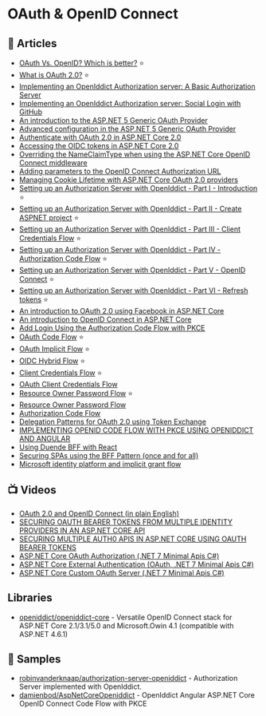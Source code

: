 # OAuth & OpenID Connect

## 📕 Articles
- [OAuth Vs. OpenID? Which is better?](https://www.securew2.com/blog/oauth-vs-openid-which-is-better) ⭐
- [What is OAuth 2.0?](https://curity.io/resources/learn/oauth-overview/) ⭐
- [Implementing an OpenIddict Authorization server: A Basic Authorization Server](https://www.jerriepelser.com/blog/implementing-openiddict-authorization-server-part-1/)
- [Implementing an OpenIddict Authorization server: Social Login with GitHub](https://www.jerriepelser.com/blog/implementing-openiddict-authorization-server-part-2/)
- [An introduction to the ASP.NET 5 Generic OAuth Provider](https://www.jerriepelser.com/blog/introduction-to-aspnet5-generic-oauth-provider/)
- [Advanced configuration in the ASP.NET 5 Generic OAuth Provider](https://www.jerriepelser.com/blog/advanced-configuration-in-the-aspnet5-generic-oauth-provider/)
- [Authenticate with OAuth 2.0 in ASP.NET Core 2.0](https://www.jerriepelser.com/blog/authenticate-oauth-aspnet-core-2/)
- [Accessing the OIDC tokens in ASP.NET Core 2.0](https://www.jerriepelser.com/blog/accessing-tokens-aspnet-core-2/)
- [Overriding the NameClaimType when using the ASP.NET Core OpenID Connect middleware](https://www.jerriepelser.com/blog/overriding-name-claimtype-aspnetcore-oidc/)
- [Adding parameters to the OpenID Connect Authorization URL](https://www.jerriepelser.com/blog/adding-parameters-to-openid-connect-authorization-url/)
- [Managing Cookie Lifetime with ASP.NET Core OAuth 2.0 providers](https://www.jerriepelser.com/blog/managing-session-lifetime-aspnet-core-oauth-providers/)
- [Setting up an Authorization Server with OpenIddict - Part I - Introduction](https://dev.to/robinvanderknaap/setting-up-an-authorization-server-with-openiddict-part-i-introduction-4jid) ⭐
- [Setting up an Authorization Server with OpenIddict - Part II - Create ASPNET project](https://dev.to/robinvanderknaap/setting-up-an-authorization-server-with-openiddict-part-ii-create-aspnet-project-4949) ⭐
- [Setting up an Authorization Server with OpenIddict - Part III - Client Credentials Flow](https://dev.to/robinvanderknaap/setting-up-an-authorization-server-with-openiddict-part-iii-client-credentials-flow-55lp) ⭐
- [Setting up an Authorization Server with OpenIddict - Part IV - Authorization Code Flow](https://dev.to/robinvanderknaap/setting-up-an-authorization-server-with-openiddict-part-iv-authorization-code-flow-3eh8) ⭐
- [Setting up an Authorization Server with OpenIddict - Part V - OpenID Connect](https://dev.to/robinvanderknaap/setting-up-an-authorization-server-with-openiddict-part-v-openid-connect-a8j) ⭐
- [Setting up an Authorization Server with OpenIddict - Part VI - Refresh tokens](https://dev.to/robinvanderknaap/setting-up-an-authorization-server-with-openiddict-part-vi-refresh-tokens-5669) ⭐
- [An introduction to OAuth 2.0 using Facebook in ASP.NET Core](https://andrewlock.net/an-introduction-to-oauth-2-using-facebook-in-asp-net-core/)
- [An introduction to OpenID Connect in ASP.NET Core](https://andrewlock.net/an-introduction-to-openid-connect-in-asp-net-core/)
- [Add Login Using the Authorization Code Flow with PKCE](https://auth0.com/docs/flows/add-login-using-the-authorization-code-flow-with-pkce)
- [OAuth Code Flow](https://curity.io/resources/learn/oauth-code-flow/) ⭐
- [OAuth Implicit Flow](https://curity.io/resources/learn/oauth-implicit-flow/) ⭐
- [OIDC Hybrid Flow](https://curity.io/resources/learn/oauth-hybrid-flow/) ⭐
- [Client Credentials Flow](https://curity.io/resources/learn/client-credentials/) ⭐
- [OAuth Client Credentials Flow](https://curity.io/resources/learn/oauth-client-credentials-flow/)
- [Resource Owner Password Flow](https://curity.io/resources/learn/ropc/) ⭐
- [Resource Owner Password Flow](https://curity.io/resources/learn/ropc/)
- [Authorization Code Flow](https://auth0.com/docs/flows/authorization-code-flow) 
- [Delegation Patterns for OAuth 2.0 using Token Exchange](https://www.scottbrady91.com/oauth/delegation-patterns-for-oauth-20)
- [IMPLEMENTING OPENID CODE FLOW WITH PKCE USING OPENIDDICT AND ANGULAR](https://damienbod.com/2017/04/11/implementing-openid-implicit-flow-using-openiddict-and-angular/)
- [Using Duende BFF with React](https://wrapt.dev/blog/using-duende-bff-with-react)
- [Securing SPAs using the BFF Pattern (once and for all)](https://blog.duendesoftware.com/posts/20210326_bff/)
- [Microsoft identity platform and implicit grant flow](https://learn.microsoft.com/en-us/azure/active-directory/develop/v2-oauth2-implicit-grant-flow)

## 📺 Videos
- [OAuth 2.0 and OpenID Connect (in plain English)](https://www.youtube.com/watch?v=996OiexHze0)
- [SECURING OAUTH BEARER TOKENS FROM MULTIPLE IDENTITY PROVIDERS IN AN ASP.NET CORE API](https://damienbod.com/2021/05/17/securing-multiple-identity-provider-oauth-bearer-tokens-in-an-asp-net-core-api/)
- [SECURING MULTIPLE AUTH0 APIS IN ASP.NET CORE USING OAUTH BEARER TOKENS](https://damienbod.com/2021/04/19/securing-multiple-auth0-apis-in-asp-net-core-using-oauth-bearer-tokens/)
- [ASP.NET Core OAuth Authorization (.NET 7 Minimal Apis C#)](https://www.youtube.com/watch?v=0uSwPdYOm9k)
- [ASP.NET Core External Authentication (OAuth, .NET 7 Minimal Apis C#)](https://www.youtube.com/watch?v=PUXpfr1LzPE)
- [ASP.NET Core Custom OAuth Server (.NET 7 Minimal Apis C#)](https://www.youtube.com/watch?v=EBVKlm0wyTE)
## Libraries
- [openiddict/openiddict-core](https://github.com/openiddict/openiddict-core) - Versatile OpenID Connect stack for ASP.NET Core 2.1/3.1/5.0 and Microsoft.Owin 4.1 (compatible with ASP.NET 4.6.1)

## 🚀 Samples
- [robinvanderknaap/authorization-server-openiddict](https://github.com/robinvanderknaap/authorization-server-openiddict) - Authorization Server implemented with OpenIddict.
- [damienbod/AspNetCoreOpeniddict](https://github.com/damienbod/AspNetCoreOpeniddict) - OpenIddict Angular ASP.NET Core OpenID Connect Code Flow with PKCE